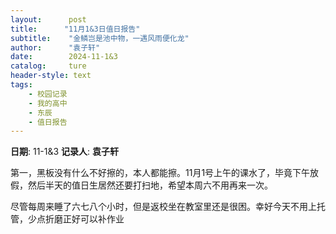 ```yaml
---
layout:      post
title:      "11月1&3日值日报告"
subtitle:    "金鳞岂是池中物，一遇风雨便化龙"
author:      "袁子轩"
date:        2024-11-1&3
catalog:     ture
header-style: text
tags: 
    - 校园记录
    - 我的高中
    - 东辰
    - 值日报告
---
```


**日期**: 11-1&3
**记录人**: **袁子轩**

 第一，黑板没有什么不好擦的，本人都能擦。11月1号上午的课水了，毕竟下午放假，然后半天的值日生居然还要打扫地，希望本周六不用再来一次。

尽管每周来睡了六七八个小时，但是返校坐在教室里还是很困。幸好今天不用上托管，少点折磨正好可以补作业
